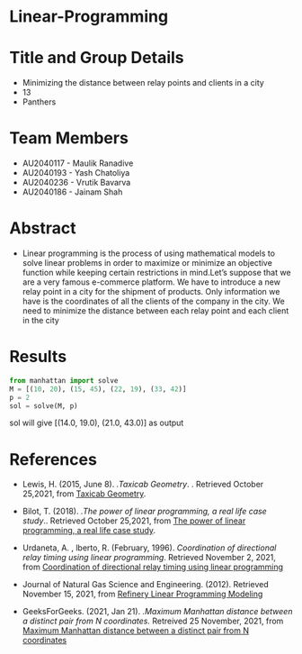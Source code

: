 # Linear-Programming
# Title and Group Details
- Minimizing the distance between relay points and clients in a city
- 13
- Panthers

# Team Members
- AU2040117 - Maulik Ranadive
- AU2040193 - Yash Chatoliya
- AU2040236 - Vrutik Bavarva	
- AU2040186 - Jainam Shah	

# Abstract
- Linear programming is the process of using mathematical models to solve linear problems in order to maximize or minimize an objective function while keeping certain restrictions in mind.Let’s suppose that we are a very famous e-commerce platform. We have to introduce a new relay point in a city for the shipment of products. Only information we have is the coordinates of all the clients of the company in the city. We need to minimize the distance between each relay point and each client in the city
# Results 
```python
from manhattan import solve
M = [(10, 20), (15, 45), (22, 19), (33, 42)]
p = 2
sol = solve(M, p)
```
sol will give [(14.0, 19.0), (21.0, 43.0)] as output

# References

- Lewis, H. (2015, June 8). _.Taxicab Geometry_. . Retrieved October 25,2021, from [Taxicab Geometry](https://www.mathscareers.org.uk/taxicab-geometry/). 

- Bilot, T. (2018). _.The power of linear programming, a real life case study_.. Retrieved October 25,2021, from [The power of linear programming, a real life case study](https://towardsdatascience.com/the-power-of-linear-programming-a-real-life-case-study-6198b2cdb611).

- Urdaneta, A. , lberto, R. (February, 1996). _Coordination of directional relay timing using linear programming_. Retrieved November 2, 2021, from [Coordination of directional relay timing using linear programming](https://www.researchgate.net/publication/3272928_Coordination_of_directional_relay_timing_using_linear_programming)

- Journal of Natural Gas Science and Engineering. (2012). Retrieved November 15, 2021, from [Refinery Linear Programming Modeling](https://www.sciencedirect.com/topics/earth-and-planetary-sciences/linear-programming)

- GeeksForGeeks. (2021, Jan 21). _.Maximum Manhattan distance between a distinct pair from N coordinates._ Retreived 25 November, 2021, from [Maximum Manhattan distance between a distinct pair from N coordinates](https://www.geeksforgeeks.org/maximum-manhattan-distance-between-a-distinct-pair-from-n-coordinates/) 

